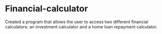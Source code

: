 # Financial-calculator
Created a program that allows the user to access two different financial calculators: 
an investment calculator and a home loan repayment calculator.
